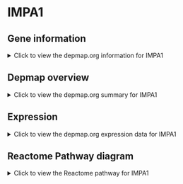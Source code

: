 <h1>IMPA1</h1>

<h2>Gene information</h2>
<details>
  <summary>Click to view the depmap.org information for IMPA1</summary>
  <p><a href="https://depmap.org/portal/gene/IMPA1?tab=about" target="_BLANK">Open page in a new tab...</a></p>
  <iframe src="https://depmap.org/portal/gene/IMPA1?tab=about" style="border:none;width:100%;height:800px"></iframe>
</details>

<h2>Depmap overview</h2>
<details>
  <summary>Click to view the depmap.org summary for IMPA1</summary>
  <p><a href="https://depmap.org/portal/gene/IMPA1?tab=overview" target="_BLANK">Open page in a new tab...</a></p>
  <iframe src="https://depmap.org/portal/gene/IMPA1?tab=overview" style="border:none;width:100%;height:800px"></iframe>
</details>

<h2>Expression</h2>
<details>
  <summary>Click to view the depmap.org expression data for IMPA1</summary>
  <p><a href="https://depmap.org/portal/gene/IMPA1?tab=characterization" target="_BLANK">Open page in a new tab...</a></p>
  <iframe src="https://depmap.org/portal/gene/IMPA1?tab=characterization" style="border:none;width:100%;height:800px"></iframe>
</details>



<h2>Reactome Pathway diagram</h2>
<details>
  <summary>Click to view the Reactome pathway for IMPA1</summary>
  <p><a href="https://reactome.org/PathwayBrowser/#/R-HSA-1855183" target="_BLANK">Open page in a new tab...</a></p>
  <p>Synthesis of IP2, IP, and Ins in the cytosol</p>
<iframe src="https://reactome.org/PathwayBrowser/#/R-HSA-1855183" style="border:none;width:100%;height:800px"></iframe>
</details>



